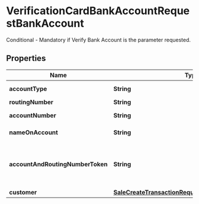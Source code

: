 

# VerificationCardBankAccountRequestBankAccount

Conditional - Mandatory if Verify Bank Account is the parameter requested.

## Properties

| Name | Type | Description | Notes |
|------------ | ------------- | ------------- | -------------|
|**accountType** | **String** | Accepted account types are: Saving or Checking |  |
|**routingNumber** | **String** | 9 Digit routing number |  |
|**accountNumber** | **String** | Account number up to 20 characters |  |
|**nameOnAccount** | **String** | Name on the account for ACH transfer (upto 50 characters) |  |
|**accountAndRoutingNumberToken** | **String** | Encrypted Token previously assigned to Bank Account. Either AccountAndRoutingNumberToken or both AccountNumber  and RoutingNumber  should be provided. |  [optional] |
|**customer** | [**SaleCreateTransactionRequestBankAccountCustomer**](SaleCreateTransactionRequestBankAccountCustomer.md) |  |  [optional] |



